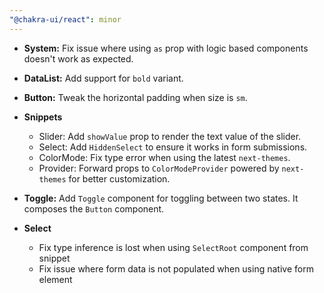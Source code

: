 ```yaml
---
"@chakra-ui/react": minor
---
```


- **System:** Fix issue where using `as` prop with logic based components
  doesn't work as expected.

- **DataList:** Add support for `bold` variant.

- **Button:** Tweak the horizontal padding when size is `sm`.

- **Snippets**

  - Slider: Add `showValue` prop to render the text value of the slider.
  - Select: Add `HiddenSelect` to ensure it works in form submissions.
  - ColorMode: Fix type error when using the latest `next-themes`.
  - Provider: Forward props to `ColorModeProvider` powered by `next-themes` for
    better customization.

- **Toggle:** Add `Toggle` component for toggling between two states. It
  composes the `Button` component.

- **Select**
  - Fix type inference is lost when using `SelectRoot` component from snippet
  - Fix issue where form data is not populated when using native form element
